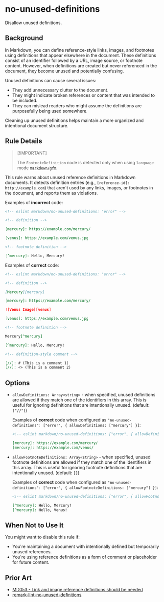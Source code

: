 # no-unused-definitions

Disallow unused definitions.

## Background

In Markdown, you can define reference-style links, images, and footnotes using definitions that appear elsewhere in the document. These definitions consist of an identifier followed by a URL, image source, or footnote content. However, when definitions are created but never referenced in the document, they become unused and potentially confusing.

Unused definitions can cause several issues:

- They add unnecessary clutter to the document.
- They might indicate broken references or content that was intended to be included.
- They can mislead readers who might assume the definitions are purposefully being used somewhere.

Cleaning up unused definitions helps maintain a more organized and intentional document structure.

## Rule Details

> [!IMPORTANT] <!-- eslint-disable-line -- This should be fixed in https://github.com/eslint/markdown/issues/294 -->
>
> The `FootnoteDefinition` node is detected only when using `language` mode [`markdown/gfm`](/README.md#languages).

This rule warns about unused reference definitions in Markdown documents. It detects definition entries (e.g., `[reference-id]: http://example.com`) that aren't used by any links, images, or footnotes in the document, and reports them as violations.

Examples of **incorrect** code:

```markdown
<!-- eslint markdown/no-unused-definitions: "error" -->

<!-- definition -->

[mercury]: https://example.com/mercury/

[venus]: https://example.com/venus.jpg

<!-- footnote definition -->

[^mercury]: Hello, Mercury!
```

Examples of **correct** code:

```markdown
<!-- eslint markdown/no-unused-definitions: "error" -->

<!-- definition -->

[Mercury][mercury]

[mercury]: https://example.com/mercury/

![Venus Image][venus]

[venus]: https://example.com/venus.jpg

<!-- footnote definition -->

Mercury[^mercury]

[^mercury]: Hello, Mercury!

<!-- definition-style comment -->

[//]: # (This is a comment 1)
[//]: <> (This is a comment 2)
```

## Options

- `allowDefinitions: Array<string>` - when specified, unused definitions are allowed if they match one of the identifiers in this array. This is useful for ignoring definitions that are intentionally unused. (default: `["//"]`)

    Examples of **correct** code when configured as `"no-unused-definitions": ["error", { allowDefinitions: ["mercury"] }]`:

    ```markdown
    <!-- eslint markdown/no-unused-definitions: ["error", { allowDefinitions: ["mercury"] }] -->

    [mercury]: https://example.com/mercury/
    [mercury]: https://example.com/venus/
    ```

- `allowFootnoteDefinitions: Array<string>` - when specified, unused footnote definitions are allowed if they match one of the identifiers in this array. This is useful for ignoring footnote definitions that are intentionally unused. (default: `[]`)

    Examples of **correct** code when configured as `"no-unused-definitions": ["error", { allowFootnoteDefinitions: ["mercury"] }]`:

    ```markdown
    <!-- eslint markdown/no-unused-definitions: ["error", { allowFootnoteDefinitions: ["mercury"] }] -->

    [^mercury]: Hello, Mercury!
    [^mercury]: Hello, Venus!
    ```

## When Not to Use It

You might want to disable this rule if:

- You're maintaining a document with intentionally defined but temporarily unused references.
- You're using reference definitions as a form of comment or placeholder for future content.

## Prior Art

- [MD053 - Link and image reference definitions should be needed](https://github.com/DavidAnson/markdownlint/blob/main/doc/md053.md#md053---link-and-image-reference-definitions-should-be-needed)
- [remark-lint-no-unused-definitions](https://github.com/remarkjs/remark-lint/tree/main/packages/remark-lint-no-unused-definitions#remark-lint-no-unused-definitions)